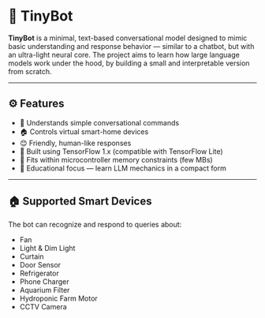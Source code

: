 # 🧠 TinyBot

**TinyBot** is a minimal, text-based conversational model designed to mimic basic understanding and response behavior — similar to a chatbot, but with an ultra-light neural core. The project aims to learn how large language models work under the hood, by building a small and interpretable version from scratch.

---

## ⚙️ Features

- 💬 Understands simple conversational commands  
- 🏠 Controls virtual smart-home devices  
- 😊 Friendly, human-like responses  
- 🧩 Built using TensorFlow 1.x (compatible with TensorFlow Lite)  
- 💾 Fits within microcontroller memory constraints (few MBs)  
- 🧠 Educational focus — learn LLM mechanics in a compact form  

---

## 🏠 Supported Smart Devices

The bot can recognize and respond to queries about:

- Fan  
- Light & Dim Light  
- Curtain  
- Door Sensor  
- Refrigerator  
- Phone Charger  
- Aquarium Filter  
- Hydroponic Farm Motor  
- CCTV Camera
